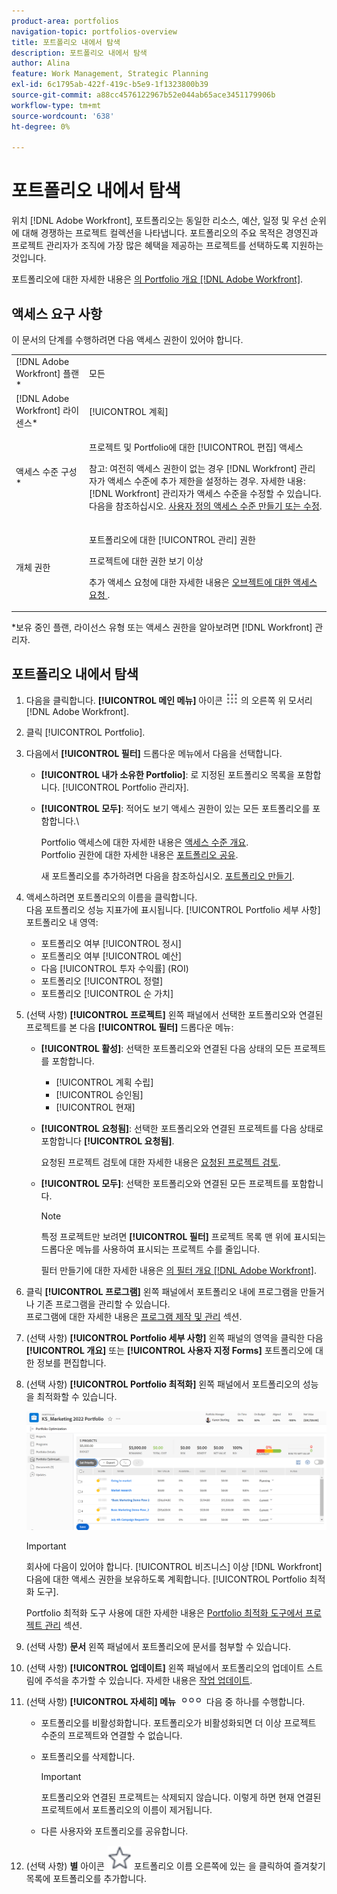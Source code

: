 ```yaml
---
product-area: portfolios
navigation-topic: portfolios-overview
title: 포트폴리오 내에서 탐색
description: 포트폴리오 내에서 탐색
author: Alina
feature: Work Management, Strategic Planning
exl-id: 6c1795ab-422f-419c-b5e9-1f1323800b39
source-git-commit: a88cc4576122967b52e044ab65ace3451179906b
workflow-type: tm+mt
source-wordcount: '638'
ht-degree: 0%

---
```


# 포트폴리오 내에서 탐색

<!--
<p data-mc-conditions="QuicksilverOrClassic.Draft mode">(NOTE: This article will need to be further revised and maybe merged into Understanding Portfolios?! (other?!).)</p>
-->

위치 [!DNL Adobe Workfront], 포트폴리오는 동일한 리소스, 예산, 일정 및 우선 순위에 대해 경쟁하는 프로젝트 컬렉션을 나타냅니다. 포트폴리오의 주요 목적은 경영진과 프로젝트 관리자가 조직에 가장 많은 혜택을 제공하는 프로젝트를 선택하도록 지원하는 것입니다.

포트폴리오에 대한 자세한 내용은 [의 Portfolio 개요 [!DNL Adobe Workfront]](../../../manage-work/portfolios/portfolios-overview/portfolio-overview.md).

## 액세스 요구 사항

이 문서의 단계를 수행하려면 다음 액세스 권한이 있어야 합니다.

<table style="table-layout:auto"> 
 <col> 
 <col> 
 <tbody> 
  <tr> 
   <td role="rowheader">[!DNL Adobe Workfront] 플랜*</td> 
   <td> <p>모든 </p> </td> 
  </tr> 
  <tr> 
   <td role="rowheader">[!DNL Adobe Workfront] 라이센스*</td> 
   <td> <p>[!UICONTROL 계획] </p> </td> 
  </tr> 
  <tr> 
   <td role="rowheader">액세스 수준 구성*</td> 
   <td> <p>프로젝트 및 Portfolio에 대한 [!UICONTROL 편집] 액세스</p> <p>참고: 여전히 액세스 권한이 없는 경우 [!DNL Workfront] 관리자가 액세스 수준에 추가 제한을 설정하는 경우. 자세한 내용: [!DNL Workfront] 관리자가 액세스 수준을 수정할 수 있습니다. 다음을 참조하십시오. <a href="../../../administration-and-setup/add-users/configure-and-grant-access/create-modify-access-levels.md" class="MCXref xref">사용자 정의 액세스 수준 만들기 또는 수정</a>.</p> </td> 
  </tr> 
  <tr> 
   <td role="rowheader">개체 권한</td> 
   <td> <p>포트폴리오에 대한 [!UICONTROL 관리] 권한</p> <p>프로젝트에 대한 권한 보기 이상</p> <p>추가 액세스 요청에 대한 자세한 내용은 <a href="../../../workfront-basics/grant-and-request-access-to-objects/request-access.md" class="MCXref xref">오브젝트에 대한 액세스 요청 </a>.</p> </td> 
  </tr> 
 </tbody> 
</table>

&#42;보유 중인 플랜, 라이선스 유형 또는 액세스 권한을 알아보려면 [!DNL Workfront] 관리자.

## 포트폴리오 내에서 탐색

1. 다음을 클릭합니다. **[!UICONTROL 메인 메뉴]** 아이콘 ![](assets/main-menu-icon.png) 의 오른쪽 위 모서리 [!DNL Adobe Workfront].

1. 클릭 [!UICONTROL Portfolio].
1. 다음에서 **[!UICONTROL 필터]** 드롭다운 메뉴에서 다음을 선택합니다.

   * **[!UICONTROL 내가 소유한 Portfolio]**: 로 지정된 포트폴리오 목록을 포함합니다. [!UICONTROL Portfolio 관리자].
   * **[!UICONTROL 모두]**: 적어도 보기 액세스 권한이 있는 모든 포트폴리오를 포함합니다.\

     Portfolio 액세스에 대한 자세한 내용은 [액세스 수준 개요](../../../administration-and-setup/add-users/access-levels-and-object-permissions/access-levels-overview.md).\
      Portfolio 권한에 대한 자세한 내용은  [포트폴리오 공유](../../../workfront-basics/grant-and-request-access-to-objects/share-a-portfolio..md).

     새 포트폴리오를 추가하려면 다음을 참조하십시오. [포트폴리오 만들기](../../../manage-work/portfolios/create-and-manage-portfolios/create-portfolios.md).

1. 액세스하려면 포트폴리오의 이름을 클릭합니다.\
   다음 포트폴리오 성능 지표가에 표시됩니다. [!UICONTROL Portfolio 세부 사항] 포트폴리오 내 영역:

   * 포트폴리오 여부 [!UICONTROL 정시]
   * 포트폴리오 여부 [!UICONTROL 예산]
   * 다음 [!UICONTROL 투자 수익률] (ROI)
   * 포트폴리오 [!UICONTROL 정렬]
   * 포트폴리오 [!UICONTROL 순 가치]

1. (선택 사항) **[!UICONTROL 프로젝트]** 왼쪽 패널에서 선택한 포트폴리오와 연결된 프로젝트를 본 다음 **[!UICONTROL 필터]** 드롭다운 메뉴:

   * **[!UICONTROL 활성]**: 선택한 포트폴리오와 연결된 다음 상태의 모든 프로젝트를 포함합니다.

      * [!UICONTROL 계획 수립]
      * [!UICONTROL 승인됨]
      * [!UICONTROL 현재]
   * **[!UICONTROL 요청됨]**: 선택한 포트폴리오와 연결된 프로젝트를 다음 상태로 포함합니다 **[!UICONTROL 요청됨]**.

     요청된 프로젝트 검토에 대한 자세한 내용은 [요청된 프로젝트 검토](../../../manage-work/portfolios/create-and-manage-portfolios/review-requested-projects.md).

   * **[!UICONTROL 모두]**: 선택한 포트폴리오와 연결된 모든 프로젝트를 포함합니다.

     >[!NOTE]
     >
     >특정 프로젝트만 보려면 **[!UICONTROL 필터]** 프로젝트 목록 맨 위에 표시되는 드롭다운 메뉴를 사용하여 표시되는 프로젝트 수를 줄입니다.

     필터 만들기에 대한 자세한 내용은 [의 필터 개요 [!DNL Adobe Workfront]](../../../reports-and-dashboards/reports/reporting-elements/filters-overview.md).


1. 클릭 **[!UICONTROL 프로그램]** 왼쪽 패널에서 포트폴리오 내에 프로그램을 만들거나 기존 프로그램을 관리할 수 있습니다.\
   프로그램에 대한 자세한 내용은 [프로그램 제작 및 관리](../../../manage-work/portfolios/create-and-manage-programs/create-and-manage-programs.md) 섹션.

1. (선택 사항) **[!UICONTROL Portfolio 세부 사항]** 왼쪽 패널의 영역을 클릭한 다음 **[!UICONTROL 개요]** 또는 **[!UICONTROL 사용자 지정 Forms]** 포트폴리오에 대한 정보를 편집합니다.

1. (선택 사항) **[!UICONTROL Portfolio 최적화]** 왼쪽 패널에서 포트폴리오의 성능을 최적화할 수 있습니다.

   ![](assets/portfolio-optimizer-with-projects-nwe-350x89.png)

   >[!IMPORTANT]
   >
   >회사에 다음이 있어야 합니다. [!UICONTROL 비즈니스] 이상 [!DNL Workfront] 다음에 대한 액세스 권한을 보유하도록 계획합니다. [!UICONTROL Portfolio 최적화 도구].

   Portfolio 최적화 도구 사용에 대한 자세한 내용은 [Portfolio 최적화 도구에서 프로젝트 관리](../../../manage-work/portfolios/portfolio-optimizer/manage-projects-in-portfolio-optimizer.md) 섹션.

1. (선택 사항) **문서** 왼쪽 패널에서 포트폴리오에 문서를 첨부할 수 있습니다.
1. (선택 사항) **[!UICONTROL 업데이트]** 왼쪽 패널에서 포트폴리오의 업데이트 스트림에 주석을 추가할 수 있습니다. 자세한 내용은 [작업 업데이트](../../../workfront-basics/updating-work-items-and-viewing-updates/update-work.md).
1. (선택 사항) **[!UICONTROL 자세히] 메뉴** ![](assets/qs-more-icon-on-an-object.png) 다음 중 하나를 수행합니다.

   * 포트폴리오를 비활성화합니다. 포트폴리오가 비활성화되면 더 이상 프로젝트 수준의 프로젝트와 연결할 수 없습니다.
   * 포트폴리오를 삭제합니다.

     >[!IMPORTANT]
     >
     >포트폴리오와 연결된 프로젝트는 삭제되지 않습니다. 이렇게 하면 현재 연결된 프로젝트에서 포트폴리오의 이름이 제거됩니다.

   * 다른 사용자와 포트폴리오를 공유합니다.

1. (선택 사항) **별** 아이콘 ![](assets/qs-star-icon-favorites-39x38.png) 포트폴리오 이름 오른쪽에 있는 을 클릭하여 즐겨찾기 목록에 포트폴리오를 추가합니다.
